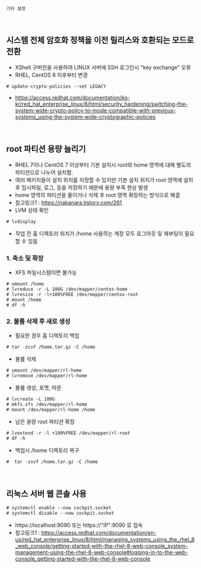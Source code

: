 ~~~
기타 설정
~~~
<br>

## 시스템 전체 암호화 정책을 이전 릴리스와 호환되는 모드로 전환
- XShell 구버전을 사용하여 LINUX 서버에 SSH 로그인시 "key exchange" 오류
- RHEL, CentOS 8 이후부터 변경
```shell
# update-crypto-policies --set LEGACY
```
- https://access.redhat.com/documentation/ko-kr/red_hat_enterprise_linux/8/html/security_hardening/switching-the-system-wide-crypto-policy-to-mode-compatible-with-previous-systems_using-the-system-wide-cryptographic-policies
<br>

## root 파티션 용량 늘리기
- RHEL 7이나 CentOS 7 이상부터 기본 설치시 root와 home 영역에 대해 별도의 파티션으로 나누어 설치함.
- 여러 패키지들이 설치 위치를 지정할 수 있지만 기본 설치 위치가 root 영역에 설치 후 임시파일, 로그, 등을 저장하기 때문에 용량 부족 현상 발생
- home 영역의 파티션을 줄이거나 삭제 후 root 영역 확장하는 방식으로 해결
- 참고링크1 : https://nakanara.tistory.com/261
- LVM 상태 확인
```shell
# lvdisplay
```
- 작업 전 홈 디렉토리 위치가 /home 사용하는 계정 모두 로그아웃 및 재부팅이 필요할 수 있음
### 1. 축소 및 확장
- XFS 파일시스템이면 불가능
```shell
# umount /home
# lvreduce -r -L 100G /dev/mapper/centos-home 
# lvresize -r -l+100%FREE /dev/mapper/centos-root
# mount /home
# df -h
```
### 2. 불륨 삭제 후 새로 생성
- 필요한 경우 홈 디렉토리 백업
```shell
# tar -zcvf /home.tar.gz -C /home 
```
- 불륨 삭제
```shell
# umount /dev/mapper/rl-home
# lvremove /dev/mapper/rl-home
```
- 불륨 생성, 포맷, 마운
```shell
# lvcreate -L 100G
# mkfs.xfs /dev/mapper/rl-home
# mount /dev/mapper/rl-home /home
```
- 남은 용량 root 파티션 확장
```shell
# lvextend -r -l +100%FREE /dev/mapper/rl-root
# df -h
```
- 백업시 /home 디렉토리 복구
```shell
#  tar -zxvf /home.tar.gz -C /home
```
<br>

## 리눅스 서버 웹 콘솔 사용
```shell
# systemctl enable --now cockpit.socket
# systemctl disable --now cockpit.socket
```
- https://localhost:9090 또는 https://"IP":9090 로 접속
- 참고링크1 : https://access.redhat.com/documentation/en-us/red_hat_enterprise_linux/8/html/managing_systems_using_the_rhel_8_web_console/getting-started-with-the-rhel-8-web-console_system-management-using-the-rhel-8-web-console#logging-in-to-the-web-console_getting-started-with-the-rhel-8-web-console
<br>
